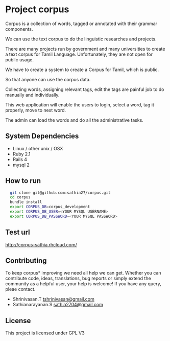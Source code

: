 # Project corpus
  Corpus is a collection of words, tagged or annotated with their grammar components.

  We can use the text corpus to do the linguistic researches and projects.

  There are many projects run by government and many universities to create
  a text corpus for Tamil Language. Unfortunately, they are not open for public usage.

  We have to create a system to create a Corpus for Tamil, which is public.

  So that anyone can use the corpus data.

  Collecting words, assigning relevant tags, edit the tags are painful job to do manually and individually.

  This web application will enable the users to login, select a word, tag it properly, move to next word.

  The admin can load the words and do all the administrative tasks.

## System Dependencies
  * Linux / other unix / OSX 
  * Ruby 2.1
  * Rails 4
  * mysql 2

## How to run
```bash
  git clone git@github.com:sathia27/corpus.git
  cd corpus
  bundle install
  export CORPUS_DB=corpus_development
  export CORPUS_DB_USER=<YOUR MYSQL USERNAME>
  export CORPUS_DB_PASSWORD=<YOUR MYSQL PASSWORD>
```

## Test url
  http://corpus-sathia.rhcloud.com/

## Contributing
 To keep corpus* improving we need all help we can get. Whether you can contribute code, ideas, translations, bug reports or simply extend the community as a helpful user, your help is welcome!
  If you have any query, pleae contact.
  * Shrinivasan.T tshrinivasan@gmail.com
  * Sathianarayanan.S sathia2704@gmail.com

## License
  This project is licensed under GPL V3


